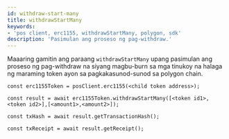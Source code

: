 ```yaml
---
id: withdraw-start-many
title: withdrawStartMany
keywords:
- 'pos client, erc1155, withdrawStartMany, polygon, sdk'
description: 'Pasimulan ang proseso ng pag-withdraw.'
---
```


Maaaring gamitin ang paraang `withdrawStartMany` upang pasimulan ang proseso ng pag-withdraw na siyang magbu-burn sa mga tinukoy na halaga ng maraming token ayon sa pagkakasunod-sunod sa polygon chain.

```
const erc1155Token = posClient.erc1155(<child token address>);

const result = await erc1155Token.withdrawStartMany([<token id1>, <token id2>],[<amount1>,<amount2>]);

const txHash = await result.getTransactionHash();

const txReceipt = await result.getReceipt();

```
